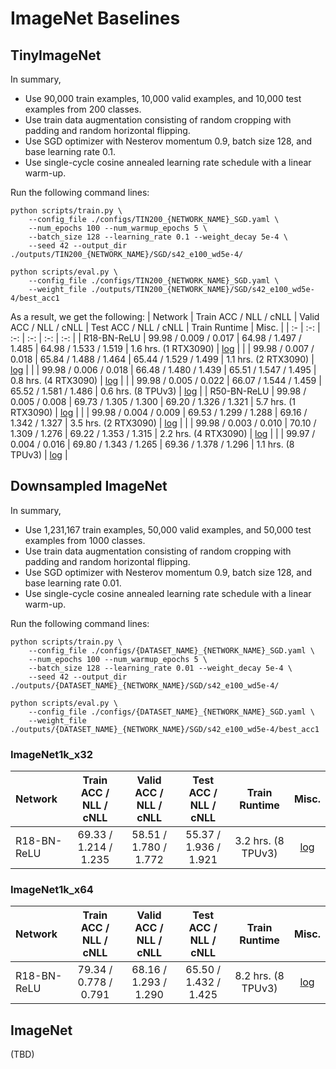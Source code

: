 # ImageNet Baselines

## TinyImageNet

In summary,
* Use 90,000 train examples, 10,000 valid examples, and 10,000 test examples from 200 classes.
* Use train data augmentation consisting of random cropping with padding and random horizontal flipping.
* Use SGD optimizer with Nesterov momentum 0.9, batch size 128, and base learning rate 0.1.
* Use single-cycle cosine annealed learning rate schedule with a linear warm-up.

Run the following command lines:
```
python scripts/train.py \
    --config_file ./configs/TIN200_{NETWORK_NAME}_SGD.yaml \
    --num_epochs 100 --num_warmup_epochs 5 \
    --batch_size 128 --learning_rate 0.1 --weight_decay 5e-4 \
    --seed 42 --output_dir ./outputs/TIN200_{NETWORK_NAME}/SGD/s42_e100_wd5e-4/
```
```
python scripts/eval.py \
    --config_file ./configs/TIN200_{NETWORK_NAME}_SGD.yaml \
    --weight_file ./outputs/TIN200_{NETWORK_NAME}/SGD/s42_e100_wd5e-4/best_acc1
```

As a result, we get the following:
| Network          | Train ACC / NLL / cNLL | Valid ACC / NLL / cNLL | Test ACC / NLL / cNLL  | Train Runtime        | Misc. |
| :-               | :-:                    | :-:                    | :-:                    | :-:                  | :-:   |
| R18-BN-ReLU      | 99.98 / 0.009 / 0.017  | 64.98 / 1.497 / 1.485  | 64.98 / 1.533 / 1.519  | 1.6 hrs. (1 RTX3090) | [log](./scripts/logs/TIN200/20220206151326.log) |
|                  | 99.98 / 0.007 / 0.018  | 65.84 / 1.488 / 1.464  | 65.44 / 1.529 / 1.499  | 1.1 hrs. (2 RTX3090) | [log](./scripts/logs/TIN200/20220205132411.log) |
|                  | 99.98 / 0.006 / 0.018  | 66.48 / 1.480 / 1.439  | 65.51 / 1.547 / 1.495  | 0.8 hrs. (4 RTX3090) | [log](./scripts/logs/TIN200/20220205121009.log) |
|                  | 99.98 / 0.005 / 0.022  | 66.07 / 1.544 / 1.459  | 65.52 / 1.581 / 1.486  | 0.6 hrs. (8 TPUv3)   | [log](./scripts/logs/TIN200/20220206063249.log) |
| R50-BN-ReLU      | 99.98 / 0.005 / 0.008  | 69.73 / 1.305 / 1.300  | 69.20 / 1.326 / 1.321  | 5.7 hrs. (1 RTX3090) | [log](./scripts/logs/TIN200/20220206151219.log) |
|                  | 99.98 / 0.004 / 0.009  | 69.53 / 1.299 / 1.288  | 69.16 / 1.342 / 1.327  | 3.5 hrs. (2 RTX3090) | [log](./scripts/logs/TIN200/20220205132437.log) |
|                  | 99.98 / 0.003 / 0.010  | 70.10 / 1.309 / 1.276  | 69.22 / 1.353 / 1.315  | 2.2 hrs. (4 RTX3090) | [log](./scripts/logs/TIN200/20220205120813.log) |
|                  | 99.97 / 0.004 / 0.016  | 69.80 / 1.343 / 1.265  | 69.36 / 1.378 / 1.296  | 1.1 hrs. (8 TPUv3)   | [log](./scripts/logs/TIN200/20220206071326.log) |

## Downsampled ImageNet

In summary,
* Use 1,231,167 train examples, 50,000 valid examples, and 50,000 test examples from 1000 classes.
* Use train data augmentation consisting of random cropping with padding and random horizontal flipping.
* Use SGD optimizer with Nesterov momentum 0.9, batch size 128, and base learning rate 0.01.
* Use single-cycle cosine annealed learning rate schedule with a linear warm-up.

Run the following command lines:
```
python scripts/train.py \
    --config_file ./configs/{DATASET_NAME}_{NETWORK_NAME}_SGD.yaml \
    --num_epochs 100 --num_warmup_epochs 5 \
    --batch_size 128 --learning_rate 0.01 --weight_decay 5e-4 \
    --seed 42 --output_dir ./outputs/{DATASET_NAME}_{NETWORK_NAME}/SGD/s42_e100_wd5e-4/
```
```
python scripts/eval.py \
    --config_file ./configs/{DATASET_NAME}_{NETWORK_NAME}_SGD.yaml \
    --weight_file ./outputs/{DATASET_NAME}_{NETWORK_NAME}/SGD/s42_e100_wd5e-4/best_acc1
```

### ImageNet1k_x32

| Network          | Train ACC / NLL / cNLL | Valid ACC / NLL / cNLL | Test ACC / NLL / cNLL  | Train Runtime        | Misc. |
| :-               | :-:                    | :-:                    | :-:                    | :-:                  | :-:   |
| R18-BN-ReLU      | 69.33 / 1.214 / 1.235  | 58.51 / 1.780 / 1.772  | 55.37 / 1.936 / 1.921  | 3.2 hrs. (8 TPUv3)   | [log](./scripts/logs/ImageNet1k_x32/20220206190807.log) |

### ImageNet1k_x64

| Network          | Train ACC / NLL / cNLL | Valid ACC / NLL / cNLL | Test ACC / NLL / cNLL  | Train Runtime        | Misc. |
| :-               | :-:                    | :-:                    | :-:                    | :-:                  | :-:   |
| R18-BN-ReLU      | 79.34 / 0.778 / 0.791  | 68.16 / 1.293 / 1.290  | 65.50 / 1.432 / 1.425  | 8.2 hrs. (8 TPUv3)   | [log](./scripts/logs/ImageNet1k_x64/20220207021942.log) |

## ImageNet

(TBD)
